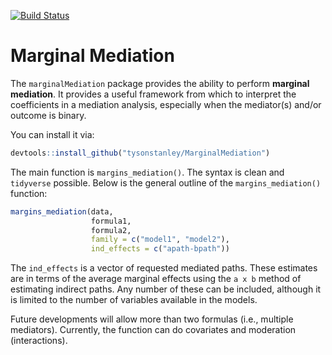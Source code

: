 
<!-- README.md is generated from README.Rmd. Please edit that file -->
[![Build Status](https://travis-ci.org/TysonStanley/MarginalMediation.svg?branch=master)](https://travis-ci.org/TysonStanley/MarginalMediation)

Marginal Mediation
==================

The `marginalMediation` package provides the ability to perform **marginal mediation**. It provides a useful framework from which to interpret the coefficients in a mediation analysis, especially when the mediator(s) and/or outcome is binary.

You can install it via:

``` r
devtools::install_github("tysonstanley/MarginalMediation")
```

The main function is `margins_mediation()`. The syntax is clean and `tidyverse` possible. Below is the general outline of the `margins_mediation()` function:

``` r
margins_mediation(data,
                  formula1,
                  formula2,
                  family = c("model1", "model2"),
                  ind_effects = c("apath-bpath"))
```

The `ind_effects` is a vector of requested mediated paths. These estimates are in terms of the average marginal effects using the `a x b` method of estimating indirect paths. Any number of these can be included, although it is limited to the number of variables available in the models.

Future developments will allow more than two formulas (i.e., multiple mediators). Currently, the function can do covariates and moderation (interactions).
